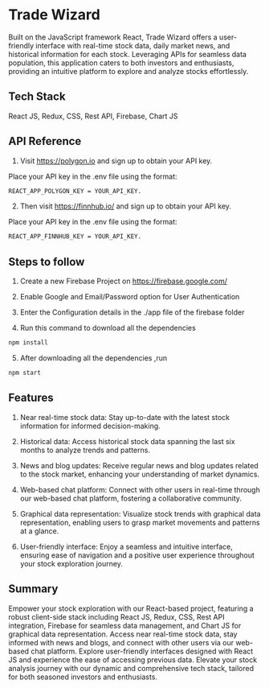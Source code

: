 
# Trade Wizard

Built on the JavaScript framework React, Trade Wizard offers a user-friendly interface with real-time stock data, daily market news, and historical information for each stock. Leveraging APIs for seamless data population, this application caters to both investors and enthusiasts, providing an intuitive platform to explore and analyze stocks effortlessly.



## Tech Stack

React JS, Redux, CSS, Rest API, Firebase, Chart JS



## API Reference

1) Visit https://polygon.io and sign up to obtain your API key.

Place your API key in the .env file using the format: 

``` bash
REACT_APP_POLYGON_KEY = YOUR_API_KEY.

```
2) Then visit https://finnhub.io/ and sign up to obtain your API key.

Place your API key in the .env file using the format: 

``` bash
REACT_APP_FINNHUB_KEY = YOUR_API_KEY.
```

## Steps to follow


1) Create a new Firebase Project on https://firebase.google.com/

2) Enable Google and Email/Password option for User Authentication

3) Enter the Configuration details in the ./app file of the firebase folder


4) Run  this command to download all the dependencies

```bash
npm install
```
5) After downloading all the dependencies ,run
```bash
npm start
```
## Features

1) Near real-time stock data: Stay up-to-date with the latest stock information for informed decision-making.

2) Historical data: Access historical stock data spanning the last six months to analyze trends and patterns.

3) News and blog updates: Receive regular news and blog updates related to the stock market, enhancing your understanding of market dynamics.

4) Web-based chat platform: Connect with other users in real-time through our web-based chat platform, fostering a collaborative community.

5) Graphical data representation: Visualize stock trends with graphical data representation, enabling users to grasp market movements and patterns at a glance.

6) User-friendly interface: Enjoy a seamless and intuitive interface, ensuring ease of navigation and a positive user experience throughout your stock exploration journey.
## Summary

Empower your stock exploration with our React-based project, featuring a robust client-side stack including React JS, Redux, CSS, Rest API integration, Firebase for seamless data management, and Chart JS for graphical data representation. Access near real-time stock data, stay informed with news and blogs, and connect with other users via our web-based chat platform. Explore user-friendly interfaces designed with React JS and experience the ease of accessing previous data. Elevate your stock analysis journey with our dynamic and comprehensive tech stack, tailored for both seasoned investors and enthusiasts.